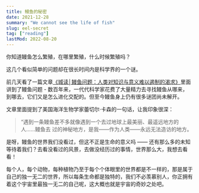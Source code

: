 ```yaml
---
title: 鳗鱼的秘密
date: 2021-12-28
summary: "We cannot see the life of fish"
slug: eel-secret
tag: ["reading"]
lastMod: 2022-08-20
---
```

你知道鳗鱼怎么繁殖，在哪里繁殖，什么时候繁殖吗？

这几个看似简单的问题却在很长时间内是科学界的一个谜。

前几天看了一篇文章[《城读│鳗鱼问题：人类对知识与意义难以遏制的渴求》](https://mp.weixin.qq.com/s?__biz=MzA3ODA2NTM3NA==&mid=2667881143&idx=1&sn=5c1044a4337e6f8bc4550c1e32d9f19b&scene=21#wechat_redirect)里面讲到了鳗鱼问题 - 数百年来，一代代科学家花费了大量精力去寻找鳗鱼从哪来，到哪去，它们又是怎么进化交配的。但至今鳗鱼身上仍有很多谜团尚未解开。

文章里面提到了美国海洋生物学家蕾切尔·卡森的一句话，让我印象很深：

>“遇到一条鳗鱼差不多就像遇到一个去过地球上最美丽、最遥远地方的人……鳗鱼去 过的神秘地方，是我——作为人类——永远无法造访的地方。

是呀，鳗鱼的世界我们没看过，但这不正是生命的意义吗 —— 还有那么多的未知等待着我们？去看没看过的风景，去做没经历过的事情，世界那么大，我想去看看！

每个人，每个动物，每种植物乃至于每个个体眼里的世界都是不一样的，那是属于自己的独一无二的世界，所以每条生命都是独特的，我们不必羡慕别人，你正拥有着这个宇宙里最独一无二的自己呢，这大概也就是宇宙的奇妙之处吧。
